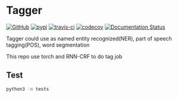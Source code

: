 
# Tagger

[![GitHub](https://img.shields.io/github/license/mashape/apistatus.svg)](LICENSE)
[![pypi](https://img.shields.io/pypi/v/torch-tagger.svg)](https://pypi.python.org/pypi/torch-tagger)
[![travis-ci](https://travis-ci.org/infinity-future/torch-tagger.svg?branch=master)](https://travis-ci.org/infinity-future/torch-tagger/)
[![codecov](https://codecov.io/gh/infinity-future/torch-tagger/branch/master/graph/badge.svg)](https://codecov.io/gh/infinity-future/torch-tagger)
[![Documentation Status](https://readthedocs.org/projects/torch-tagger/badge/?version=latest)](https://torch-tagger.readthedocs.io/en/latest/?badge=latest)

Tagger could use as named entity recognized(NER), part of speech tagging(POS), word segmentation

This repo use torch and RNN-CRF to do tag job

## Test

```sh
python3 -m tests
```